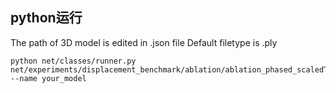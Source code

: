 ## python运行
The path of 3D model is edited in .json file
Default filetype is .ply
```
python net/classes/runner.py net/experiments/displacement_benchmark/ablation/ablation_phased_scaledTanh_yes_act_yes_baseLoss_yes_udf_esti.json --name your_model
```

